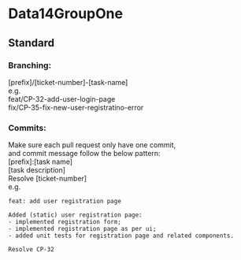 # Data14GroupOne
## Standard
### Branching:  
[prefix]/[ticket-number]-[task-name]  
e.g.  
feat/CP-32-add-user-login-page  
fix/CP-35-fix-new-user-registratino-error  
### Commits:  
Make sure each pull request only have one commit,  
and commit message follow the below pattern:  
[prefix]:[task name]  
[task description]  
Resolve [ticket-number]  
e.g.  
```
feat: add user registration page

Added (static) user registration page:
- implemented registration form;
- implemented registration page as per ui;
- added unit tests for registration page and related components.

Resolve CP-32
```
